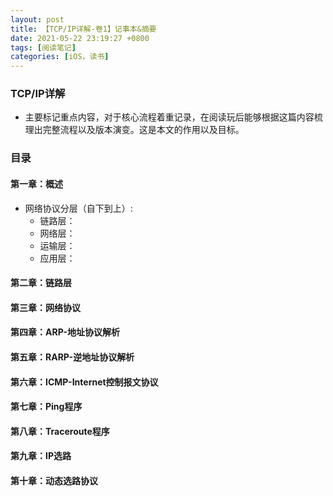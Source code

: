 ```yaml
---
layout: post
title: 【TCP/IP详解-卷1】记事本&摘要
date: 2021-05-22 23:19:27 +0800
tags: [阅读笔记]
categories: [iOS，读书]
---
```


### TCP/IP详解
+ 主要标记重点内容，对于核心流程着重记录，在阅读玩后能够根据这篇内容梳理出完整流程以及版本演变。这是本文的作用以及目标。


### 目录


#### 第一章：概述

+ 网络协议分层（自下到上）:
    + 链路层：
    + 网络层：
    + 运输层：
    + 应用层：


#### 第二章：链路层



#### 第三章：网络协议



#### 第四章：ARP-地址协议解析


#### 第五章：RARP-逆地址协议解析


#### 第六章：ICMP-Internet控制报文协议


#### 第七章：Ping程序



#### 第八章：Traceroute程序


#### 第九章：IP选路


#### 第十章：动态选路协议